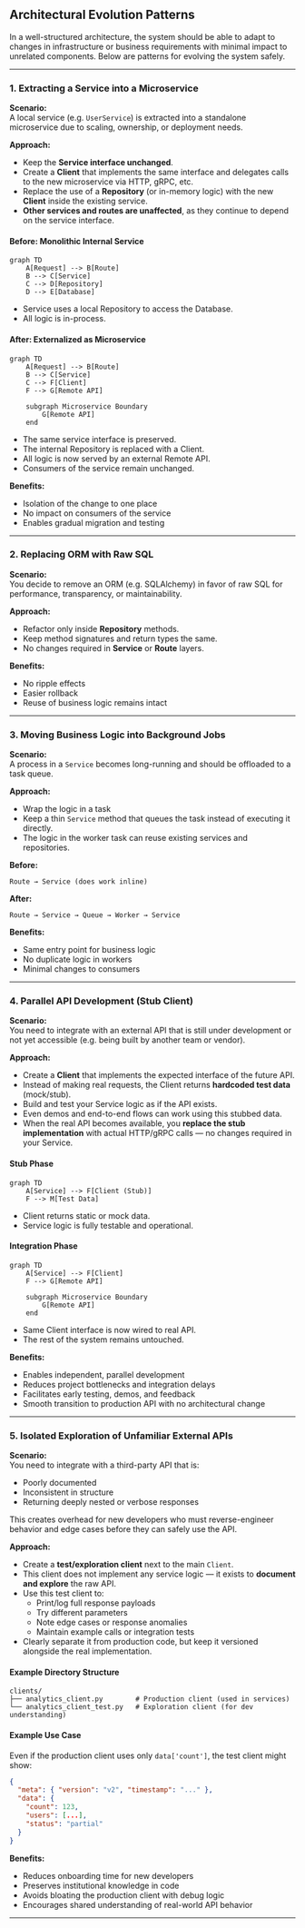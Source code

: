 ## Architectural Evolution Patterns

In a well-structured architecture, the system should be able to adapt to changes in infrastructure or business requirements with minimal impact to unrelated components. Below are patterns for evolving the system safely.

---

### 1. Extracting a Service into a Microservice

**Scenario:**  
A local service (e.g. `UserService`) is extracted into a standalone microservice due to scaling, ownership, or deployment needs.

**Approach:**

- Keep the **Service interface unchanged**.
- Create a **Client** that implements the same interface and delegates calls to the new microservice via HTTP, gRPC, etc.
- Replace the use of a **Repository** (or in-memory logic) with the new **Client** inside the existing service.
- **Other services and routes are unaffected**, as they continue to depend on the service interface.

#### Before: Monolithic Internal Service

```mermaid
graph TD
    A[Request] --> B[Route]
    B --> C[Service]
    C --> D[Repository]
    D --> E[Database]
```

- Service uses a local Repository to access the Database.
- All logic is in-process.

#### After: Externalized as Microservice

```mermaid
graph TD
    A[Request] --> B[Route]
    B --> C[Service]
    C --> F[Client]
    F --> G[Remote API]

    subgraph Microservice Boundary
        G[Remote API]
    end
```

- The same service interface is preserved.
- The internal Repository is replaced with a Client.
- All logic is now served by an external Remote API.
- Consumers of the service remain unchanged.

**Benefits:**
- Isolation of the change to one place
- No impact on consumers of the service
- Enables gradual migration and testing

---

### 2. Replacing ORM with Raw SQL

**Scenario:**  
You decide to remove an ORM (e.g. SQLAlchemy) in favor of raw SQL for performance, transparency, or maintainability.

**Approach:**

- Refactor only inside **Repository** methods.
- Keep method signatures and return types the same.
- No changes required in **Service** or **Route** layers.

**Benefits:**
- No ripple effects
- Easier rollback
- Reuse of business logic remains intact

---

### 3. Moving Business Logic into Background Jobs

**Scenario:**  
A process in a `Service` becomes long-running and should be offloaded to a task queue.

**Approach:**

- Wrap the logic in a task
- Keep a thin `Service` method that queues the task instead of executing it directly.
- The logic in the worker task can reuse existing services and repositories.

**Before:**
```
Route → Service (does work inline)
```

**After:**
```
Route → Service → Queue → Worker → Service
```

**Benefits:**
- Same entry point for business logic
- No duplicate logic in workers
- Minimal changes to consumers

---

### 4. Parallel API Development (Stub Client)

**Scenario:**  
You need to integrate with an external API that is still under development or not yet accessible (e.g. being built by another team or vendor).

**Approach:**

- Create a **Client** that implements the expected interface of the future API.
- Instead of making real requests, the Client returns **hardcoded test data** (mock/stub).
- Build and test your Service logic as if the API exists.
- Even demos and end-to-end flows can work using this stubbed data.
- When the real API becomes available, you **replace the stub implementation** with actual HTTP/gRPC calls — no changes required in your Service.

#### Stub Phase

```mermaid
graph TD
    A[Service] --> F[Client (Stub)]
    F --> M[Test Data]
```

- Client returns static or mock data.
- Service logic is fully testable and operational.

#### Integration Phase

```mermaid
graph TD
    A[Service] --> F[Client]
    F --> G[Remote API]

    subgraph Microservice Boundary
        G[Remote API]
    end
```

- Same Client interface is now wired to real API.
- The rest of the system remains untouched.

**Benefits:**
- Enables independent, parallel development
- Reduces project bottlenecks and integration delays
- Facilitates early testing, demos, and feedback
- Smooth transition to production API with no architectural change

---


### 5. Isolated Exploration of Unfamiliar External APIs

**Scenario:**  
You need to integrate with a third-party API that is:
- Poorly documented
- Inconsistent in structure
- Returning deeply nested or verbose responses

This creates overhead for new developers who must reverse-engineer behavior and edge cases before they can safely use the API.

**Approach:**

- Create a **test/exploration client** next to the main `Client`.
- This client does not implement any service logic — it exists to **document and explore** the raw API.
- Use this test client to:
  - Print/log full response payloads
  - Try different parameters
  - Note edge cases or response anomalies
  - Maintain example calls or integration tests
- Clearly separate it from production code, but keep it versioned alongside the real implementation.

#### Example Directory Structure

```
clients/
├── analytics_client.py        # Production client (used in services)
└── analytics_client_test.py   # Exploration client (for dev understanding)
```

#### Example Use Case

Even if the production client uses only `data['count']`, the test client might show:
```json
{
  "meta": { "version": "v2", "timestamp": "..." },
  "data": {
    "count": 123,
    "users": [...],
    "status": "partial"
  }
}
```

**Benefits:**
- Reduces onboarding time for new developers
- Preserves institutional knowledge in code
- Avoids bloating the production client with debug logic
- Encourages shared understanding of real-world API behavior

---
